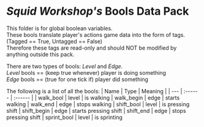 # _Squid Workshop's_ Bools Data Pack

This folder is for global boolean variables. \
These bools translate player's actions game data into the form of tags. \
(Tagged == True, Untagged == False) \
Therefore these tags are read-only and should NOT be modified by anything outside this pack.

There are two types of bools: _Level_ and _Edge_. \
_Level_ bools == (keep true whenever) player is doing something\
_Edge_ bools == (true for one tick if) player did something

The following is a list of all the bools:
| Name | Type | Meaning |
| --- | :------ | :------ |
| walk_bool   | level | is     walking
| walk_begin  | edge  | starts walking
| walk_end    | edge  | stops  walking
| shift_bool  | level | is     pressing shift
| shift_begin | edge  | starts pressing shift
| shift_end   | edge  | stops  pressing shift
| sprint_bool | level | is     sprinting
